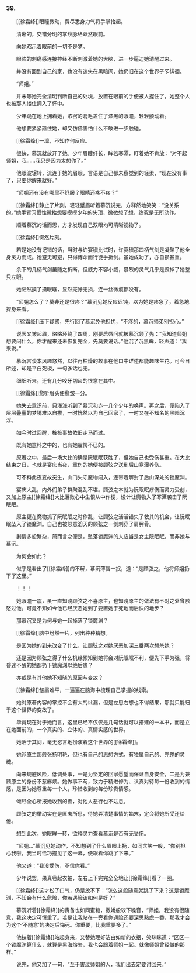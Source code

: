 ### 39.

　　[[徐霜绛]]眼瞳微动，费尽悉身力气将手掌抬起。

　　清晰的，交错分明的掌纹脉络跃然眼前。

　　向她昭示着眼前的一切不是梦。

　　眼眸的刺痛感连接神经不断刺激着她的大脑，进一步逼迫她清醒过来。

　　并没有回到自己的家，也没有迷失在黑暗间，她仍旧在这个世界孑孓徘徊。

　　“师姐。”

　　并未等她完全清明判断自己的处境，放置在眼前的手便被人握住了，她整个人也被那人搂住拥入了怀中。

　　少年跪在地上拥着她，浓密的睫毛盖住了漆黑的眼瞳，轻轻颤动着。

　　他想要紧紧箍住她，却又仿佛害怕什么不敢进一步触碰。

　　[[徐霜绛]]一凛，不知作何反应。

　　很快，慕沉就放开了她。少年眉睫纤长，眸若寒潭，盯着她不肯放：“对不起师姐，我……我只是因为太想你了。”

　　他眼波辗转，流连于她的眉眼，言语是自己都未察觉到的轻柔，“现在没有事了，只要你醒来就好。”

　　“师姐还有没有哪里不舒服？眼睛还疼不疼？”

　　[[徐霜绛]]静止了片刻，轻轻蹙眉听着慕沉说完，方释然地笑笑：“没关系的。”她手臂习惯性微抬想要摸摸少年的头顶，微微想了想，终究是无所动作。

　　顺着慕沉的话而思，方才发现自己双眼均可清晰视物了。

　　[[徐霜绛]]愕然片刻。

　　若是她没有记错的话，当时与许宴稹比试时，许宴稹那四柄气剑是凝聚了他全身灵力而成。她避无可避，只得博命而行徒手折剑。虽她成功了，亦自损甚重。

　　余下的几柄气剑虽随之折断，但威力不容小觑，暴烈的灵气几乎是毁掉了她整只左眼。

　　她茫然摸了摸眼眶，显然完好无损，连一丝微痕都没有。

　　“师姐怎么了？莫非还是很疼？”慕沉见她反应迟钝，以为她是疼急了，着急地探身来看。

　　[[徐霜绛]]压下疑惑，先行回了慕沉免他担忧，“不疼的，慕沉师弟别担心。”

　　说罢又皱起眉，略略环绕了四周，刚要启唇问就被慕沉领了先：“我知道师姐想要问什么，你才醒来还未恢复完全，先莫要说话。”他沉了沉黑眸，轻声道：“我来说。”

　　慕沉言谈本风趣悠然，以往再枯燥的故事在他口中详述都能趣味生花。可今日所述，却是平白死板，一句多话也无。

　　细细听来，还有几分咬牙切齿的恨意在其中。

　　[[徐霜绛]]愈听眉头便愈皱一分。

　　她失去意识前，只浅浅听到了慕沉和赤一几个少年的唤声。再之后，便陷入了层层叠叠的梦境难以自拔，一时恍然以为自己回家了，一时又在不知名的黑暗沉浮。

　　如今时过回醒，桩桩事故依旧走马而过。

　　既有她意料之中的，也有她震愕不已的。

　　原著之中，最后一场大比的确是阮眠眠获胜了，但她自己也受伤甚重。在大比结束之日，也就是宴庆当夜，重伤的她便被顾弦之送到后山寒潭养伤。

　　可不料此夜变故突生，山门失守魔物闯入，连带着解封了后山深处的锁魔渊。

　　宴庆大乱，内外们弟子群聚混乱不堪。顾弦之本就为阮眠眠疗伤而灵力受创，又加上原主[[徐霜绛]]大比落败心中生恨从中作梗，设计让魔物入了寒潭袭击了阮眠眠。

　　原主更在魔物抓了阮眠眠之时作乱，让顾弦之活活错失了救其的机会，让阮眠眠坠入了锁魔渊。自己也被怒意滔天的顾弦之一剑刺穿了肩胛骨。

　　剧情多般繁杂，简而言之便是，坠落锁魔渊的人应当是女主阮眠眠，而非她与慕沉。

　　为何会如此？

　　似乎是看出了[[徐霜绛]]的不解，慕沉薄唇一抿，道：“是顾弦之，他将师姐扔下了这里。”

　　！！！

　　她眼瞳一震，虽一直知晓顾弦之不喜原主，也知晓原主的做法有不对之处曾触怒过他。可竟不知如今他已经厌恶她到了要置她于死地而后快的地步？

　　那慕沉又是为何与她一起掉落了锁魔渊？

　　[[徐霜绛]]脑中纷然一片，列出种种猜想。

　　是因为她的到来改变了什么，让顾弦之对她厌恶加深三番两次想杀她？

　　还是因为顾弦之得了什么机缘预知到她将会对阮眠眠不利，便先下手为强，将昏迷不醒的她都扔下锁魔渊以绝后患？

　　亦或是有其他她不知晓的原因与变故？

　　[[徐霜绛]]皱眉难平，一遍遍在脑海中梳理自己掌握的线索。

　　她对原著内容的掌控不会有大的纰漏，但是左思右想也不得结果，那就只能归于这个世界的变故了。

　　毕竟现在对于她而言，这里已经不仅仅是几句话就可以搭建的一本书，而是立在她面前的，一个真实的、立体的、真情实感的世界。

　　她活于其间，毫无怨言地扮演着这个世界的[[徐霜绛]]。

　　她非原主那般张扬明艳，但也有自己的思想方式，有独属自己的、完整的灵魂。

　　向来规避风险，低调处事，一是为坚定的回家愿望而保证自身安全，二是为兼顾原主的身份不惹麻烦。她做事不苟，致力于精进修为、认真对待每一份收到的情感，是因为她尊重每一个人，珍惜收到的每份珍贵情感。

　　倾尽全心所报她收到的善，对他人恶行也不姑息。

　　顾弦之的举动实在是匪夷所思，待她弄清楚事情的始末，定会将她所受还给他。

　　想到此次，她眼眸一转，欲释灵力查看慕沉是否有无受伤。

　　“师姐…”慕沉见她动作，不知想到了什么眉眼上扬，如同含笑一般，“你别担心我啦，我当时恰巧撞见了这一幕，便跟着你跳了下来。”

　　他又道：“我没受伤，不信你看。”

　　少年说罢，果真卷起衣袖，左右上下完完全全地让[[徐霜绛]]看了一圈。

　　[[徐霜绛]]这才松了口气，仍是放不下：“怎么这般随意就跳了下来？这是锁魔渊，不知会有什么危险，你若遇险该如何是好？”

　　慕沉听着[[徐霜绛]]的责备也如同蜜糖，撒娇般软下嗓音，“师姐，我没有很随意，我这决定可慎重了。若是让我站在一旁看你遇险还要深思熟虑一番，那我才会为这个‘不随意’的决定后悔死。你重要，比我重要多了。”

　　他扶着[[徐霜绛]]站起身来，又替她理好洁白如新的衣摆，笑眯眯道：“区区一个锁魔渊算什么，就算是黑海熔岩，我也会跟着师姐一起。就像师姐曾经做的那样。”

　　说完，他又加了一句，“至于害过师姐的人，我们出去定要讨回来。”